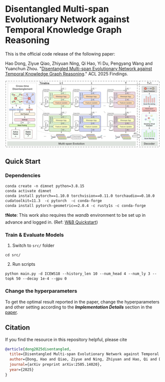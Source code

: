 # Disentangled Multi-span Evolutionary Network against Temporal Knowledge Graph Reasoning

This is the official code release of the following paper:

Hao Dong, Ziyue Qiao, Zhiyuan Ning, Qi Hao, Yi Du, Pengyang Wang and Yuanchun Zhou. "[Disentangled Multi-span Evolutionary Network against Temporal Knowledge Graph Reasoning](https://arxiv.org/abs/2505.14020)." ACL 2025 Findings.

<img src="https://github.com/hhdo/DiMNet/blob/main/img/DiMNet.png" alt="DiMNet_Architecture" width="800" class="center">

## Quick Start

### Dependencies

```
conda create -n dimnet python=3.8.15
conda activate dimnet
conda install pytorch==1.10.0 torchvision==0.11.0 torchaudio==0.10.0 cudatoolkit=11.3  -c pytorch  -c conda-forge
conda install pytorch-geometric==2.0.4 -c rusty1s -c conda-forge
```

❗️**Note**: This work also requires the *wandb* environment to be set up in advance and logged in. (Ref: [W&B Quickstart](https://docs.wandb.ai/quickstart/))

### Train & Evaluate Models

1. Switch to `src/` folder
```
cd src/
``` 

2. Run scripts

```
python main.py -d ICEWS18 --history_len 10 --num_head 4 --num_ly 3 --topk 50 --decay 1e-4 --gpu 0
```


### Change the hyperparameters
To get the optimal result reported in the paper, change the hyperparameters and other setting according to the ***Implementation Details*** section in the [paper](https://arxiv.org/pdf/2505.14020). 

## Citation
If you find the resource in this repository helpful, please cite

```bibtex
@article{dong2025disentangled,
  title={Disentangled Multi-span Evolutionary Network against Temporal Knowledge Graph Reasoning},
  author={Dong, Hao and Qiao, Ziyue and Ning, Zhiyuan and Hao, Qi and Du, Yi and Wang, Pengyang and Zhou, Yuanchun},
  journal={arXiv preprint arXiv:2505.14020},
  year={2025}
}
```